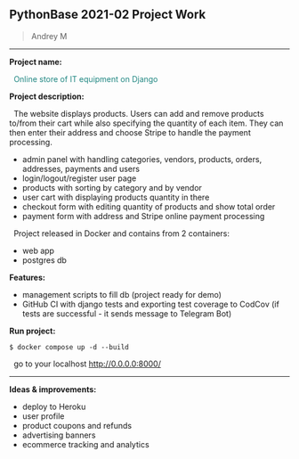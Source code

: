 ## PythonBase 2021-02 Project Work

> Andrey M
___
**Project name:**

&nbsp;&nbsp;<span style="color:#208782">Online store of IT equipment on Django</span>

**Project description:**

&nbsp;&nbsp;The website displays products. Users can add and remove products to/from their cart while also specifying
the quantity of each item. They can then enter their address and choose Stripe to handle the payment processing.

- admin panel with handling categories, vendors, products, orders, addresses, payments and users
- login/logout/register user page
- products with sorting by category and by vendor
- user cart with displaying products quantity in there
- checkout form with editing quantity of products and show total order
- payment form with address and Stripe online payment processing

&nbsp;&nbsp;Project released in Docker and contains from 2 containers:

- web app
- postgres db

**Features:**

- management scripts to fill db (project ready for demo)
- GitHub CI with django tests and exporting test coverage to CodCov (if tests are successful - it sends message to Telegram Bot)

**Run project:**

    $ docker compose up -d --build

&nbsp;&nbsp;go to your localhost http://0.0.0.0:8000/
___
**Ideas & improvements:**

- deploy to Heroku
- user profile
- product coupons and refunds
- advertising banners
- ecommerce tracking and analytics
